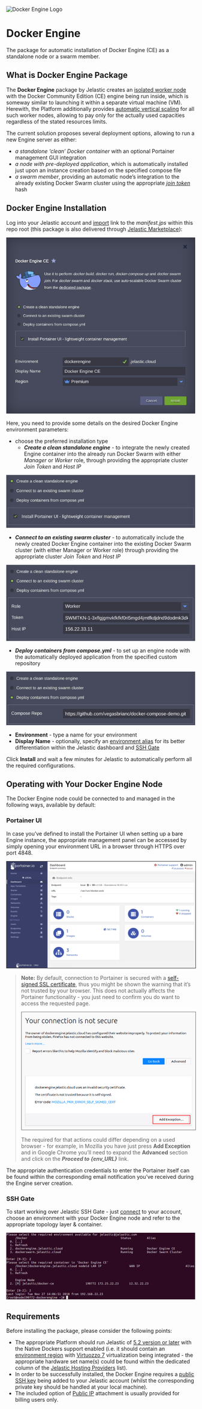 ![Docker Engine Logo](../images/docker-engine-logo.png)

# Docker Engine

The package for automatic installation of Docker Engine (CE) as a standalone node or a swarm member.

## What is Docker Engine Package

The **Docker Engine** package by Jelastic creates an [isolated worker node](https://docs.docker.com/engine/swarm/how-swarm-mode-works/nodes/) with the Docker Community Edition (CE) engine being run inside, which is someway similar to launching it within a separate virtual machine (VM). Herewith, the Platform additionally provides [automatic vertical scaling](https://docs.jelastic.com/automatic-vertical-scaling) for all such worker nodes, allowing to pay only for the actually used capacities regardless of the stated resources limits. 

The current solution proposes several deployment options, allowing to run a new Engine server as either:
* _a standalone ‘clean’ Docker container_ with an optional Portainer management GUI integration
* _a node with pre-deployed application_, which is automatically installed just upon an instance creation based on the specified compose file
* _a swarm member_, providing an automatic node’s integration to the already existing Docker Swarm cluster using the appropriate _[join token](https://docs.docker.com/engine/swarm/join-nodes/#join-as-a-worker-node)_ hash


## Docker Engine Installation

Log into your Jelastic account and [import](https://docs.jelastic.com/environment-import) link to the _manifest.jps_ within this repo root (this package is also delivered through [Jelastic Marketplace](https://docs.jelastic.com/marketplace)):

![Docker Engine Installation](../images/install-clean-standalone.png)

Here, you need to provide some details on the desired Docker Engine environment parameters:
* choose the preferred installation type
  * _**Create a clean standalone engine**_ - to integrate the newly created Engine container into the already run Docker Swarm with either _Manager_ or _Worker_ role, through providing the appropriate cluster _Join Token_ and _Host IP_

 ![Docker Engine Standalone](../images/docker-engine-standalone-portainer.png) 

  * _**Connect to an existing swarm cluster**_ - to automatically include the newly created Docker Engine container into the existing Docker Swarm cluster (with either Manager or Worker role) through providing the appropriate cluster _Join Token_ and _Host IP_

 ![Docker Engine Connect Swarm](../images/docker-engine-2cluster.png)

  * _**Deploy containers from compose.yml**_ - to set up an engine node with the automatically deployed application from the specified custom repository

 ![Docker Engine Deploy](../images/docker-engine-compose.png)

* **Environment** - type a name for your environment
* **Display Name** - optionally, specify an [environment alias](https://docs.jelastic.com/environment-aliases) for its better differentiation within the Jelastic dashboard and [SSH Gate](https://docs.jelastic.com/ssh-gate)

Click **Install** and wait a few minutes for Jelastic to automatically perform all the required configurations.

## Operating with Your Docker Engine Node

The Docker Engine node could be connected to and managed in the following ways, available by default:

### Portainer UI

In case you’ve defined to install the Portainer UI when setting up a bare Engine instance, the appropriate management panel can be accessed by simply opening your environment URL in a browser through HTTPS over port 4848. 

<p align="left">
<img border="1" src="../images/portainer-local.png" width="700">
</p>

> **Note:** By default, connection to Portainer is secured with a [self-signed SSL certificate](https://docs.jelastic.com/self-signed-ssl), thus you might be shown the warning that it’s not trusted by your browser. This does not actually affects the Portainer functionality - you just need to confirm you do want to access the requested page. 
> 
> <p align="left"><img border="1" src="../images/add-exception.png"  width="500" /p>
> 
> The required for that actions could differ depending on a used browser - for example, in Mozilla you have just press **Add Exception** and in Google Chrome you’ll need to expand the **Advanced** section and click on the **_Proceed to {env_URL}_** link.

The appropriate authentication credentials to enter the Portainer itself can be found within the corresponding email notification you’ve received during the Engine server creation.


### SSH Gate

To start working over Jelastic SSH Gate - just [connect](https://docs.jelastic.com/ssh-access) to your account, choose an environment with your Docker Engine node and refer to the appropriate topology layer & container.

![Docker Engine SSH Connect](../images/ssh.png)

## Requirements

Before installing the package, please consider the following points:
* The appropriate Platform should run Jelastic of [5.2 version or later](https://jelastic.cloud/?versions=5.3_5.2) with the Native Dockers support enabled (i.e. it should contain an [environment region](https://docs.jelastic.com/environment-regions) with [Virtuozzo 7](https://virtuozzo.com/products/virtuozzo/) virtualization being integrated - the appropriate hardware set name(s) could be found within the dedicated column of the [Jelastic Hosting Providers](https://docs.jelastic.com/jelastic-hoster-info) list).
* In order to be successfully installed, the Docker Engine requires a [public SSH key](https://docs.jelastic.com/ssh-add-key) being added to your Jelastic account (whilst the corresponding private key should be handled at your local machine).
* The included option of [Public IP](http://docs.jelastic.com/public-ipv4) attachment is usually provided for billing users only.
